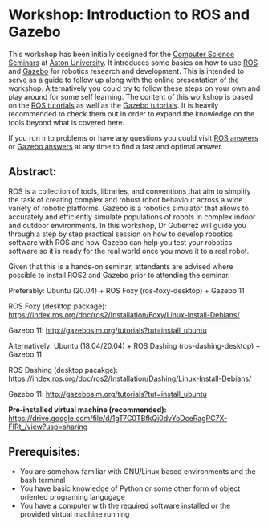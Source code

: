 # Workshop: Introduction to ROS and Gazebo

This workshop has been initially designed for the [Computer Science Seminars](https://cs.aston.ac.uk/seminars/) at [Aston University](https://www.aston.ac.uk). 
It introduces some basics on how to use [ROS](https://www.ros.org) and [Gazebo](http://gazebosim.org) for robotics research and development.
This is intended to serve as a guide to follow up along with the online presentation of the workshop.
Alternatively you could try to follow these steps on your own and play around for some self learning. 
The content of this workshop is based on the [ROS tutorials](https://index.ros.org/doc/ros2/Tutorials/) as well as the [Gazebo tutorials](http://gazebosim.org/tutorials).
It is heavily recommended to check them out in order to expand the knowledge on the tools beyond what is covered here.

If you run into problems or have any questions you could visit [ROS answers](https://answers.ros.org) or [Gazebo answers](https://answers.gazebosim.org) at any time to find a fast and optimal answer.

## Abstract:

ROS is a collection of tools, libraries, and conventions that aim to simplify the task of creating complex and robust robot behaviour across a wide variety of robotic platforms. Gazebo is a robotics simulator that allows to accurately and efficiently simulate populations of robots in complex indoor and outdoor environments. In this workshop, Dr Gutierrez will guide you through a step by step practical session on how to develop robotics software with ROS and how Gazebo can help you test your robotics software so it is ready for the real world once you move it to a real robot.

Given that this is a hands-on seminar, attendants are advised where possible to install ROS2 and Gazebo prior to attending the seminar.

Preferably: Ubuntu (20.04) + ROS Foxy (ros-foxy-desktop) + Gazebo 11

ROS Foxy (desktop package): https://index.ros.org/doc/ros2/Installation/Foxy/Linux-Install-Debians/

Gazebo 11: http://gazebosim.org/tutorials?tut=install_ubuntu

Alternatively: Ubuntu (18.04/20.04) + ROS Dashing (ros-dashing-desktop) + Gazebo 11

ROS Dashing (desktop pacakge): https://index.ros.org/doc/ros2/Installation/Dashing/Linux-Install-Debians/

Gazebo 11: http://gazebosim.org/tutorials?tut=install_ubuntu 

**Pre-installed virtual machine (recommended):** https://drive.google.com/file/d/1gT7C0TBfkQi0dvYoDceRagPC7X-FIRt_/view?usp=sharing

## Prerequisites:

* You are somehow familiar with GNU/Linux based environments and the bash terminal
* You have basic knowledge of Python  or some other form of object oriented programing langugage
* You have a computer with the required software installed or the provided virtual machine running

